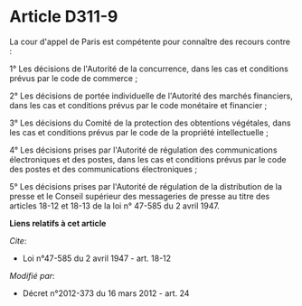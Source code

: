 # Article D311-9

La cour d'appel de Paris est compétente pour connaître des recours contre : 

1° Les décisions de l'Autorité de la concurrence, dans les cas et conditions prévus par le code de commerce ; 

2° Les décisions de portée individuelle de l'Autorité des marchés financiers, dans les cas et conditions prévus par le code
monétaire et financier ; 

3° Les décisions du Comité de la protection des obtentions végétales, dans les cas et conditions prévus par le code de la
propriété intellectuelle ; 

4° Les décisions prises par l'Autorité de régulation des communications électroniques et des postes, dans les cas et
conditions prévus par le code des postes et des communications électroniques ; 

5° Les décisions prises par l'Autorité de régulation de la distribution de la presse et le Conseil supérieur des messageries
de presse au titre des articles 18-12 et 18-13 de la loi n° 47-585 du 2 avril 1947.

**Liens relatifs à cet article**

_Cite_:

  - Loi n°47-585 du 2 avril 1947 - art. 18-12

_Modifié par_:

  - Décret n°2012-373 du 16 mars 2012 - art. 24
